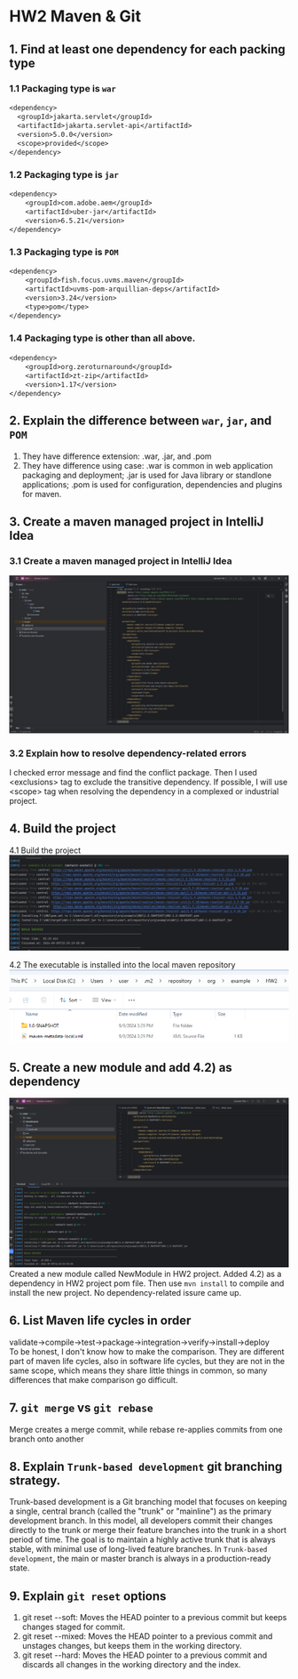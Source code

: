 # HW2 Maven & Git

## 1. Find at least one dependency for each packing type

### 1.1 Packaging type is `war`

```
<dependency>
  <groupId>jakarta.servlet</groupId>
  <artifactId>jakarta.servlet-api</artifactId>
  <version>5.0.0</version>
  <scope>provided</scope>
</dependency>
```

### 1.2 Packaging type is `jar`

```
<dependency>
    <groupId>com.adobe.aem</groupId>
    <artifactId>uber-jar</artifactId>
    <version>6.5.21</version>
</dependency>
```

### 1.3 Packaging type is `POM`

```
<dependency>
    <groupId>fish.focus.uvms.maven</groupId>
    <artifactId>uvms-pom-arquillian-deps</artifactId>
    <version>3.24</version>
    <type>pom</type>
</dependency>
```

### 1.4 Packaging type is other than all above.

```
<dependency>
    <groupId>org.zeroturnaround</groupId>
    <artifactId>zt-zip</artifactId>
    <version>1.17</version>
</dependency>
```

## 2. Explain the difference between `war`, `jar`, and `POM`

1. They have difference extension: .war, .jar, and .pom
2. They have difference using case: .war is common in web application packaging and deployment; .jar is used for Java library or standlone applications; .pom is used for configuration, dependencies and plugins for maven.

## 3. Create a maven managed project in IntelliJ Idea

### 3.1 Create a maven managed project in IntelliJ Idea

![Dependency](./Picture/image.png)

### 3.2 Explain how to resolve dependency-related errors

I checked error message and find the conflict package. Then I used \<exclusions> tag to exclude the transitive dependency. If possible, I will use \<scope> tag when resolving the dependency in a complexed or industrial project.

## 4. Build the project

4.1 Build the project
![alt text](./Picture/image2.png)

4.2 The executable is installed into the local maven repository
![alt text](./Picture/image3.png)

## 5. Create a new module and add 4.2\) as dependency

![alt text](./Picture/image4.png)
Created a new module called NewModule in HW2 project. Added 4.2\) as a dependency in HW2 project pom file. Then use `mvn install` to compile and install the new project. No dependency-related issure came up.

## 6. List Maven life cycles in order

validate->compile->test->package->integration->verify->install->deploy  
To be honest, I don't know how to make the comparison. They are different part of maven life cycles, also in software life cycles, but they are not in the same scope, which means they share little things in common, so many differences that make comparison go difficult.

## 7. `git merge` vs `git rebase`

Merge creates a merge commit, while rebase re-applies commits from one branch onto another

## 8. Explain `Trunk-based development` git branching strategy.

Trunk-based development is a Git branching model that focuses on keeping a single, central branch (called the "trunk" or "mainline") as the primary development branch. In this model, all developers commit their changes directly to the trunk or merge their feature branches into the trunk in a short period of time. The goal is to maintain a highly active trunk that is always stable, with minimal use of long-lived feature branches. In `Trunk-based development`, the main or master branch is always in a production-ready state.

## 9. Explain `git reset` options

1. git reset --soft: Moves the HEAD pointer to a previous commit but keeps changes staged for commit.
2. git reset --mixed: Moves the HEAD pointer to a previous commit and unstages changes, but keeps them in the working directory.
3. git reset --hard: Moves the HEAD pointer to a previous commit and discards all changes in the working directory and the index.
